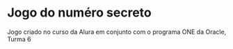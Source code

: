 <h1>Jogo do numéro secreto</h1>
<p>Jogo criado no curso da Alura em conjunto com o programa ONE da Oracle, Turma 6</p>

